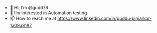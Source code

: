 - 👋 Hi, I’m @gudd78
- 👀 I’m interested in Automation testing
- 📫 How to reach me at https://www.linkedin.com/in/guddu-pinjarkar-1a08a8187

<!---
gudd78/gudd78 is a ✨ special ✨ repository because its `README.md` (this file) appears on your GitHub profile.
You can click the Preview link to take a look at your changes.
--->
